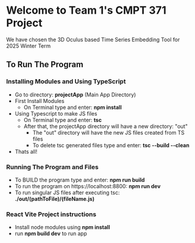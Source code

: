 # Welcome to Team 1's CMPT 371 Project
We have chosen the 3D Oculus based Time Series Embedding Tool for 2025 Winter Term

## To Run The Program
### Installing Modules and Using TypeScript
* Go to directory: **projectApp** (Main App Directory)
* First Install Modules <br/>
  * On Terminal type and enter: **npm install**
* Using Typescript to make JS files <br/>
  * On Terminal type and enter: **tsc**
  * After that, the projectApp directory will have a new directory: "out"
    * The "out" directory will have the new JS files created from TS files
    * To delete tsc generated files type and enter: **tsc --build --clean**
* Thats all!

### Running The Program and Files
* To BUILD the program type and enter: **npm run build**
* To run the program on https://localhost:8800: **npm run dev**
* To run singular JS files after executing tsc: **./out/(pathToFile)/(fileName.js)**



### React Vite Project instructions
* Install node modules using **npm install**
* run **npm build dev** to run app
